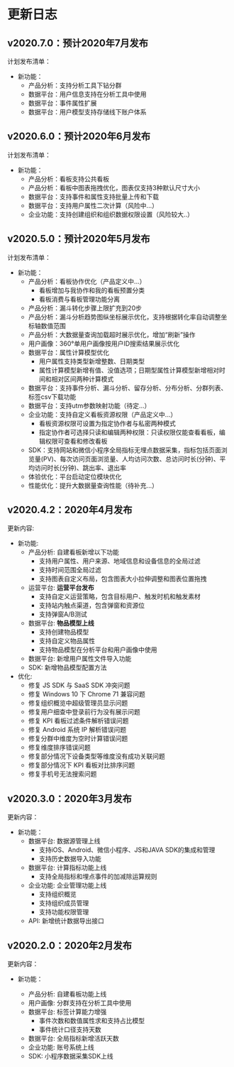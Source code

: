 # 更新日志

## v2020.7.0：预计2020年7月发布

计划发布清单：

* 新功能：
  * 产品分析：支持分析工具下钻分群
  * 数据平台：用户信息支持在分析工具中使用
  * 数据平台：事件属性扩展
  * 数据平台：用户模型支持存储线下账户体系

## v2020.6.0：预计2020年6月发布

计划发布清单：

* 新功能：
  * 产品分析：看板支持公共看板
  * 产品分析：看板中图表拖拽优化，图表仅支持3种默认尺寸大小
  * 数据平台：支持事件和属性支持批量上传和下载
  * 数据平台：支持用户属性二次计算（风险中...）
  * 企业功能：支持创建组织和组织数据权限设置（风险较大..）

## v2020.5.0：预计2020年5月发布

计划发布清单：

* 新功能：
  * 产品分析：看板协作优化（产品定义中...）
    * 看板增加与我协作和我的看板预置分类
    * 看板消费与看板管理功能分离
  * 产品分析：漏斗转化步骤上限扩充到20步
  * 产品分析：漏斗分析趋势图纵坐标展示优化，支持根据转化率自动调整坐标轴数值范围
  * 产品分析：大数据量查询加载超时展示优化，增加“刷新”操作
  * 用户画像：360°单用户画像按用户ID搜索结果展示优化
  * 数据平台：属性计算模型优化
    * 用户属性支持类型新增整数、日期类型
    * 属性计算模型新增有值、没值选项；日期型属性计算模型新增相对时间和相对区间两种计算模式
  * 数据平台：支持事件分析、漏斗分析、留存分析、分布分析、分群列表、标签csv下载功能
  * 数据平台：支持utm参数映射功能（待定...）
  * 企业功能：支持自定义看板资源权限（产品定义中...）
    * 看板资源权限可设置为指定协作者与私密两种模式
    * 指定协作者可选择只读和编辑两种权限：只读权限仅能查看看板，编辑权限可查看和修改看板
  * SDK：支持网站和微信小程序全局指标无埋点数据采集，指标包括页面浏览量\(PV\)、每次访问页面浏览量、人均访问次数、总访问时长\(分钟\)、平均访问时长\(分钟\)、跳出率、退出率
  * 体验优化：平台启动定位模块优化
  * 性能优化：提升大数据量查询性能（待补充...）

## v2020.4.2：2020年4月发布

更新内容:

* 新功能:
  * 产品分析: 自建看板新增以下功能
    * 支持用户属性、用户来源、地域信息和设备信息的全局过滤
    * 支持时间范围全局过滤
    * 支持图表自定义布局，包含图表大小拉伸调整和图表位置拖拽
  * 运营平台: **运营平台发布**
    * 支持自定义运营策略，包含目标用户、触发时机和触发素材
    * 支持站内触点渠道，包含弹窗和资源位
    * 支持弹窗A/B测试
  * 数据平台: **物品模型上线**
    * 支持创建物品模型
    * 支持自定义物品属性
    * 支持物品模型在分析平台和用户画像中使用
  * 数据平台: 新增用户属性文件导入功能
  * SDK: 新增物品模型配置方法
* 优化: 
  * 修复 JS SDK 与 SaaS SDK 冲突问题 
  * 修复 Windows 10 下 Chrome 71 兼容问题 
  * 修复组织概览中超级管理员显示问题 
  * 修复用户细查中登录前行为没有展示问题 
  * 修复 KPI 看板过滤条件解析错误问题 
  * 修复 Android 系统 IP 解析错误问题 
  * 修复分群中维度为空时计算错误问题 
  * 修复维度排序错误问题 
  * 修复部分情况下设备类型等维度没有成功关联问题
  * 修复部分情况下 KPI 看板对比排序问题 
  * 修复手机号无法搜索问题 

## v2020.3.0：2020年3月发布

更新内容：

* 新功能：
  * 数据平台: 数据源管理上线
    * 支持iOS、Android、微信小程序、JS和JAVA SDK的集成和管理
    * 支持历史数据导入功能
  * 数据平台: 计算指标功能上线
    * 支持全局指标和埋点事件的加减除运算规则
  * 企业功能: 企业管理功能上线
    * 支持组织概览
    * 支持组织成员管理
    * 支持功能权限管理
  * API: 新增统计数据导出接口

## v2020.2.0：2020年2月发布

更新内容：

* 新功能：

  * 产品分析: 自建看板功能上线
  * 用户画像: 分群支持在分析工具中使用
  * 数据平台: 标签计算能力增强
    * 事件次数和数值属性求和支持占比模型
    * 事件统计口径支持天数
  * 数据平台: 全局指标新增活跃天数
  * 企业功能: 账号系统上线
  * SDK: 小程序数据采集SDK上线

